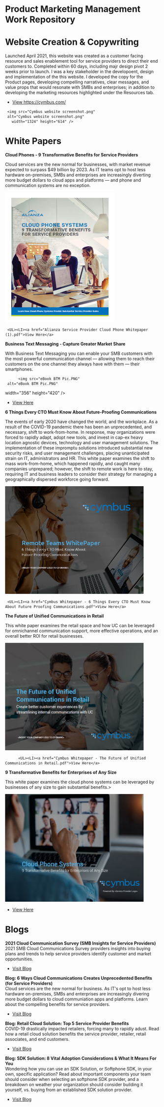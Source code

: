 # Product Marketing Management Work Repository

     
# Website Creation & Copywriting

Launched April 2021, this website was created as a customer facing resource and sales enablement tool for service providers to direct their end customers to. Completed within 60 days, including majr design pivot 2 weeks prior to launch. I was a key stakeholder in the developoent, design and implementation of the this website. I developed the copy for the Product pages, developing compelling narratives, clear messages, and value props that would resonate with SMBs and enterprises; in addition to developing the marketing resources highlighted under the Resources tab. 

<UL><LI><a href="https://cymbus.com/">View https://cymbus.com/</a>
</UL>

     <img src="Cymbus website screenshot.png" 
     alt="Cymbus website screenshot.png" 
       width="1324" height="614" />  

# White Papers     
     
  
<b>Cloud Phones - 9 Transformative Benefits for Service Providers</b>

Cloud services are the new normal for businesses, with market revenue expected to surpass $49 billion by 2023. As IT teams opt to host less hardware on-premises, SMBs and enterprises are increasingly diverting more budget dollars to cloud apps and platforms — and phone and communication systems are no exception.

<img src="Alianza Service Provider Cloud Phone Whitepaper Pic.PNG" 
     alt="Alianza Service Provider Cloud Phone Whitepaper Pic.PNG" 
     width="356" height="420" />  
     
     <UL><LI><a href="Alianza Service Provider Cloud Phone Whitepaper (1).pdf">View Here</a>
</UL>
     
     
<b>Business Text Messaging - Capture Greater Market Share</b>

With Business Text Messaging you can enable your SMB customers with the most powerful communication channel — allowing them to reach their customers on the one channel they always have with them — their smartphones.

          <img src="eBook BTM Pic.PNG" 
     alt="eBook BTM Pic.PNG" 
  width="356" height="420" />  
    
<UL><LI><a href="Alianza - Business Text Messaging - White Paper.pdf">View Here</a>
</UL>     
     
 
 <b>6 Things Every CTO Must Know About Future-Proofing Communications</b>

The events of early 2020 have changed the world, and the workplace. As a result of the COVID-19 pandemic there has been an unprecedented, and necessary, shift to work-from-home. In response, may organizations were forced to rapidly adapt, adopt new tools, and invest in cap-ex heavy location agnostic devices, technology and user management solutions. The implementation of these impromptu solutions introduced substantial new security risks, and user management challenges, placing unanticipated strain on IT, administrators and HR.
This white paper examines the shift to mass work-from-home, which  happened rapidly, and caught many companies unprepared; however, the shift to remote work is here to stay, requiring IT and business leaders to consider their strategy for managing a geographically dispersed workforce going forward. 
       
<img src="Cymbus Remote Teams Whitepaper Pic 1.PNG" 
     alt="Cymbus Remote Teams Whitepaper Pic 1.PNG" 
  width="450.5" height="348.5" />  
 
     <UL><LI><a href="Cymbus Whitepaper - 6 Things Every CTO Must Know About Future Proofing Communications.pdf">View Here</a>
</UL>    

     
<b>The Future of Unified Communications in Retail</b>
     
This white paper examines the retail space and how UC can be leveraged for omnichannel communication support, more effective operations, and an overall better ROI for retail businesses. 
     
 <img src="Cymbus Retail Whitepaper Pic.PNG" 
     alt="Cymbus Retail Whitepaper Pic.PNG" 
   width="450.5" height="348.5" />  
 
          <UL><LI><a href="Cymbus Whitepaper - The Future of Unified Communications in Retail.pdf">View Here</a>
</UL>    
       
     
<b>9 Transformative Benefits for Enterprises of Any Size</b>
     
This white paper examines the cloud phone systems can be leveraged by businesses of any size to gain substantial benefits.>
     
  <img src="Cymbus Branded Cover Pic.PNG" 
     alt="Cymbus Branded Cover Pic.PNG" 
    width="450.5" height="348.5" />  
 
  <UL><LI><a href="Cymbus Whitepaper - 9 Transformative Benefits for Enterprises of Any Size.pdf">View Here</a>
</UL>
  
# Blogs
      
<b>2021 Cloud Communication Survey (SMB Insights for Service Providers)</b>
 2021 SMB Cloud Communications Survey providers insights into buying plans and trends to help service providers identify customer and market opportunities.
       
<UL><LI><a href="https://www.alianza.com/call-to-the-cloud/2021-smb-cloud-communications">Visit Blog</a>
</UL>
 
     
<b>Blog: 6 Ways Cloud Communications Creates Unprecedented Benefits (for Service Providers)</b>    
 Cloud services are the new normal for business. As IT's opt to host less hardware on-premises, SMBs and enterprises are increasingly divering more budget dollars to cloud communiation apps and platforms. Learn about the compelling benefits for service providers.
     
<UL><LI><a href="https://www.alianza.com/call-to-the-cloud/6-cloud-communications-benefits-service-providers">Visit Blog</a>
</UL>
 
     
<b>Blog: Retail Cloud Solution: Top 5 Service Provider Benefits</b>     
COVID-19 drastically impacted retailers, forcing many to rapidly adust. Read how a retail cloud solution benefits the service provider, retailer, retail associates, and end customers.
     
<UL><LI><a href="https://www.alianza.com/call-to-the-cloud/retail-cloud-solution-benefits">Visit Blog</a>
</UL>  
     
<b>Blog: SDK Solution: 8 Vital Adoption Considerations & What It Means For You</b>     
Wondering how you can use an SDK Solution, or Softphone SDK, in your own, specific application? Read about important components your team should consider when selecting an softphone SDK provider, and a breakdown on weather your organization should consider building it yourself, vs. buying from an established SDK solution provider.
     
<UL><LI><a href="https://blog.counterpath.com/sdk-solution-8-vital-adoption-considerations">Visit Blog</a>
</UL>       
